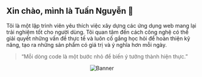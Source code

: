 <h2>Xin chào, mình là Tuấn Nguyễn 👋</h2>

<p>
  Tôi là một lập trình viên yêu thích việc xây dựng các ứng dụng web mang lại trải nghiệm tốt cho người dùng. Tôi quan tâm đến cách công nghệ có thể giải quyết những vấn đề thực tế và luôn cố gắng học hỏi để hoàn thiện kỹ năng, tạo ra những sản phẩm có giá trị và ý nghĩa hơn mỗi ngày.
</p>

<blockquote>
  “Mỗi dòng code là một bước nhỏ để biến ý tưởng thành hiện thực.”
</blockquote>



<p align="center">
  <img src="https://github.com/images/modules/search/dark.png" alt="Banner" />
</p>


